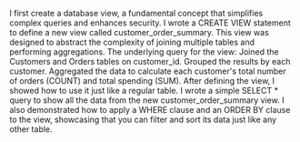 I first create a database view, a fundamental concept that simplifies complex queries and enhances security.
I wrote a CREATE VIEW statement to define a new view called customer_order_summary. This view was designed to abstract the complexity of joining multiple tables and performing aggregations. The underlying query for the view:
Joined the Customers and Orders tables on customer_id.
Grouped the results by each customer.
Aggregated the data to calculate each customer's total number of orders (COUNT) and total spending (SUM).
After defining the view, I showed how to use it just like a regular table.
I wrote a simple SELECT * query to show all the data from the new customer_order_summary view.
I also demonstrated how to apply a WHERE clause and an ORDER BY clause to the view, showcasing that you can filter and sort its data just like any other table.
